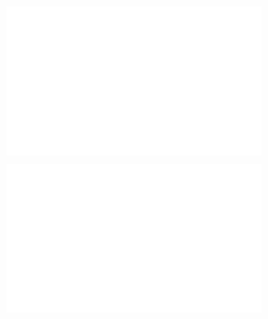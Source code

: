 ![James O'Toole's GitHub Statistics](https://raw.githubusercontent.com/SmileyJames/github-stats/master/generated/overview.svg)

![Languages Used (By File Size)](https://raw.githubusercontent.com/SmileyJames/github-stats/master/generated/languages.svg)
